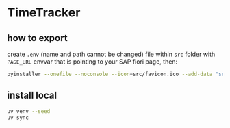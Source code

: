 # TimeTracker

## how to export

create `.env` (name and path cannot be changed) file within `src` folder with `PAGE_URL` envvar that is pointing to your SAP fiori page, then:

```bash
pyinstaller --onefile --noconsole --icon=src/favicon.ico --add-data "src/.env;src" --add-data "src/favicon.ico;src"  -n TimeTracker src/main.py
```

## install local

```bash
uv venv --seed
uv sync
```
